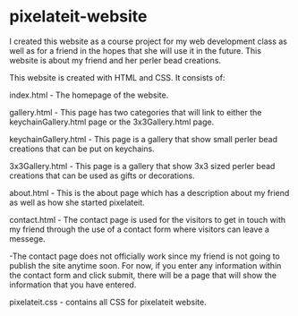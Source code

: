# pixelateit-website
I created this website as a course project for my web development class as well as for a friend in the hopes that she will use it in the future. This website is about my friend and her perler bead creations.

This website is created with HTML and CSS.
It consists of:

index.html - The homepage of the website.

gallery.html - This page has two categories that will link to either the keychainGallery.html page or the 3x3Gallery.html page.

keychainGallery.html - This page is a gallery that show small perler bead creations that can be put on keychains.

3x3Gallery.html - This page is a gallery that show 3x3 sized perler bead creations that can be used as gifts or decorations.

about.html - This is the about page which has a description about my friend as well as how she started pixelateit.

contact.html - The contact page is used for the visitors to get in touch with my friend through the use of a contact form where visitors can leave a messege. 

  -The contact page does not officially work since my friend is not going to publish the site anytime soon. For now, if you enter any information within the contact form and click submit, there will be a page that will show the information that you have entered.

pixelateit.css - contains all CSS for pixelateit website.


